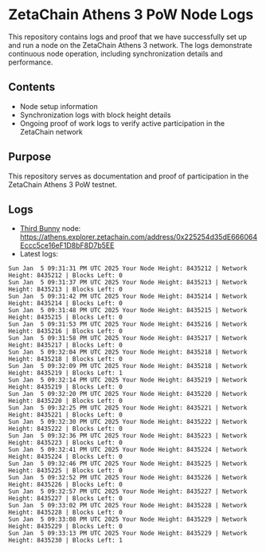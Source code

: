 # ZetaChain Athens 3 PoW Node Logs
This repository contains logs and proof that we have successfully set up and run a node on the ZetaChain Athens 3 network. The logs demonstrate continuous node operation, including synchronization details and performance.

## Contents
- Node setup information
- Synchronization logs with block height details
- Ongoing proof of work logs to verify active participation in the ZetaChain network

## Purpose
This repository serves as documentation and proof of participation in the ZetaChain Athens 3 PoW testnet.

## Logs

- [Third Bunny](https://thirdbunny.xyz/) node: https://athens.explorer.zetachain.com/address/0x225254d35dE666064Eccc5ce16eF1D8bF8D7b5EE
- Latest logs:
```
Sun Jan  5 09:31:31 PM UTC 2025 Your Node Height: 8435212 | Network Height: 8435212 | Blocks Left: 0
Sun Jan  5 09:31:37 PM UTC 2025 Your Node Height: 8435213 | Network Height: 8435213 | Blocks Left: 0
Sun Jan  5 09:31:42 PM UTC 2025 Your Node Height: 8435214 | Network Height: 8435214 | Blocks Left: 0
Sun Jan  5 09:31:48 PM UTC 2025 Your Node Height: 8435215 | Network Height: 8435215 | Blocks Left: 0
Sun Jan  5 09:31:53 PM UTC 2025 Your Node Height: 8435216 | Network Height: 8435216 | Blocks Left: 0
Sun Jan  5 09:31:58 PM UTC 2025 Your Node Height: 8435217 | Network Height: 8435217 | Blocks Left: 0
Sun Jan  5 09:32:04 PM UTC 2025 Your Node Height: 8435218 | Network Height: 8435218 | Blocks Left: 0
Sun Jan  5 09:32:09 PM UTC 2025 Your Node Height: 8435218 | Network Height: 8435219 | Blocks Left: 1
Sun Jan  5 09:32:14 PM UTC 2025 Your Node Height: 8435219 | Network Height: 8435219 | Blocks Left: 0
Sun Jan  5 09:32:20 PM UTC 2025 Your Node Height: 8435220 | Network Height: 8435220 | Blocks Left: 0
Sun Jan  5 09:32:25 PM UTC 2025 Your Node Height: 8435221 | Network Height: 8435221 | Blocks Left: 0
Sun Jan  5 09:32:30 PM UTC 2025 Your Node Height: 8435222 | Network Height: 8435222 | Blocks Left: 0
Sun Jan  5 09:32:36 PM UTC 2025 Your Node Height: 8435223 | Network Height: 8435223 | Blocks Left: 0
Sun Jan  5 09:32:41 PM UTC 2025 Your Node Height: 8435224 | Network Height: 8435224 | Blocks Left: 0
Sun Jan  5 09:32:46 PM UTC 2025 Your Node Height: 8435225 | Network Height: 8435225 | Blocks Left: 0
Sun Jan  5 09:32:52 PM UTC 2025 Your Node Height: 8435226 | Network Height: 8435226 | Blocks Left: 0
Sun Jan  5 09:32:57 PM UTC 2025 Your Node Height: 8435227 | Network Height: 8435227 | Blocks Left: 0
Sun Jan  5 09:33:02 PM UTC 2025 Your Node Height: 8435228 | Network Height: 8435228 | Blocks Left: 0
Sun Jan  5 09:33:08 PM UTC 2025 Your Node Height: 8435229 | Network Height: 8435229 | Blocks Left: 0
Sun Jan  5 09:33:13 PM UTC 2025 Your Node Height: 8435229 | Network Height: 8435230 | Blocks Left: 1
```
